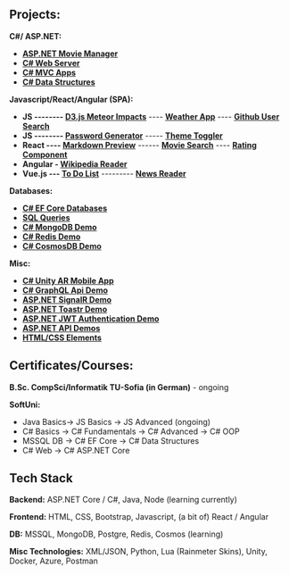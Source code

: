 ## Projects:

**C#/ ASP.NET:**
- **[ASP.NET Movie Manager](https://github.com/ivaaak/ASP.NET-MovieManager)**
- **[C# Web Server](https://github.com/ivaaak/CSharp-Web-Server/tree/main/HTTP%20Server%20Basic)**
- **[C# MVC Apps](https://github.com/ivaaak/CSharp-Web-Server)**
- **[C# Data Structures](https://github.com/ivaaak/CSharp-Data-Structures)**

**Javascript/React/Angular (SPA):**

- **JS -------- [D3.js Meteor Impacts](https://github.com/ivaaak/JS-D3-Map-Meteor-Impacts)** ---- **[Weather App](https://github.com/ivaaak/JS-Weather-App)** ---- **[Github User Search](https://github.com/ivaaak/JS-Github-User-Search)** 
- **JS -------- [Password Generator](https://github.com/ivaaak/JS-Password-generator)** ----- **[Theme Toggler](https://github.com/ivaaak/JS-Theme-Toggle)**
- **React ----  [Markdown Preview](https://github.com/ivaaak/React-Markdown-Preview)** ------ **[Movie Search](https://github.com/ivaaak/React-MovieSearch-SPA)** ---- **[Rating Component](https://github.com/ivaaak/React-Rating-Component)**
- **Angular - [Wikipedia Reader](https://github.com/ivaaak/Angular-Wikipedia-Reader)**
- **Vue.js --- [To Do List](https://github.com/ivaaak/VueJS-To-Do-List)** --------- **[News Reader](https://github.com/ivaaak/Vue.js-News-Reader)**

**Databases:**

- **[C# EF Core Databases](https://github.com/ivaaak/CSharp-DB-EF-Core-Projects)**
- **[SQL Queries](https://github.com/ivaaak/MS-SQL)**
- **[C# MongoDB Demo](https://github.com/ivaaak/CSharp-MongoDB-Demo)**
- **[C# Redis Demo](https://github.com/ivaaak/CSharp-Redis-Demo)**
- **[C# CosmosDB Demo](https://github.com/ivaaak/CSharp-Cosmos-DB-Demo)**

**Misc:**
- **[C# Unity AR Mobile App](https://github.com/ivaaak/Unity/tree/main/AR%20Furniture%20Test)**
- **[C# GraphQL Api Demo](https://github.com/ivaaak/GraphQL-Api-Demo)**
- **[ASP.NET SignalR Demo](https://github.com/ivaaak/SignalR-Demo/tree/main/SignalRChat)**
- **[ASP.NET Toastr Demo](https://github.com/ivaaak/ASP.NET-Toastr-Demo)**
- **[ASP.NET JWT Authentication Demo](https://github.com/ivaaak/ASP.NET-JWT-Auth)**
- **[ASP.NET API Demos](https://github.com/ivaaak/CSharp-API)**
- **[HTML/CSS Elements](https://github.com/ivaaak/HTML-CSS)**

## Certificates/Courses:
**B.Sc. CompSci/Informatik TU-Sofia (in German)** - ongoing

**SoftUni:**
- Java Basics-> JS Basics -> JS Advanced (ongoing)
- C# Basics -> C# Fundamentals -> C# Advanced -> C# OOP
- MSSQL DB -> C# EF Core -> C# Data Structures
- C# Web -> C# ASP.NET Core


## Tech Stack

**Backend:**  ASP.NET Core / C#, Java, Node (learning currently)

**Frontend:** HTML, CSS, Bootstrap, Javascript, (a bit of) React / Angular

**DB:** MSSQL, MongoDB, Postgre, Redis, Cosmos (learning)

**Misc Technologies:** XML/JSON, Python, Lua (Rainmeter Skins), Unity, Docker, Azure, Postman
